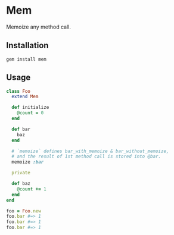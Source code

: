 # Mem
Memoize any method call.

## Installation
```
gem install mem
```

## Usage
```ruby
class Foo
  extend Mem

  def initialize
    @count = 0
  end

  def bar
    baz
  end

  # `memoize` defines bar_with_memoize & bar_without_memoize,
  # and the result of 1st method call is stored into @bar.
  memoize :bar

  private

  def baz
    @count += 1
  end
end

foo = Foo.new
foo.bar #=> 1
foo.bar #=> 1
foo.bar #=> 1
```
